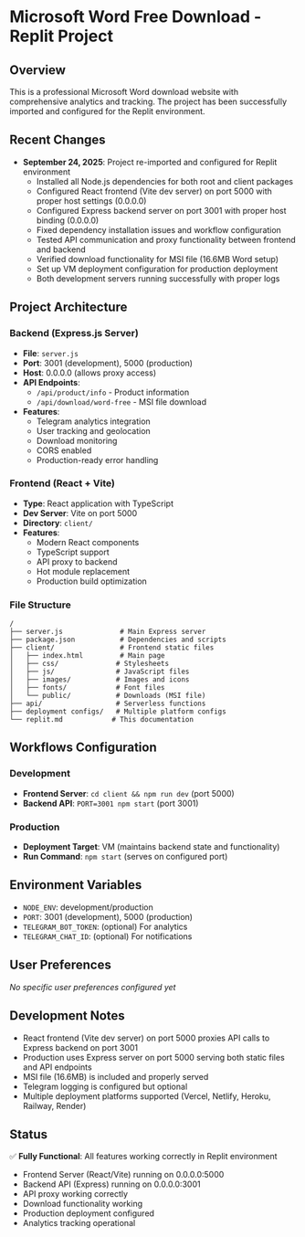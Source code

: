 # Microsoft Word Free Download - Replit Project

## Overview
This is a professional Microsoft Word download website with comprehensive analytics and tracking. The project has been successfully imported and configured for the Replit environment.

## Recent Changes
- **September 24, 2025**: Project re-imported and configured for Replit environment
  - Installed all Node.js dependencies for both root and client packages
  - Configured React frontend (Vite dev server) on port 5000 with proper host settings (0.0.0.0)
  - Configured Express backend server on port 3001 with proper host binding (0.0.0.0)
  - Fixed dependency installation issues and workflow configuration
  - Tested API communication and proxy functionality between frontend and backend
  - Verified download functionality for MSI file (16.6MB Word setup)
  - Set up VM deployment configuration for production deployment
  - Both development servers running successfully with proper logs

## Project Architecture

### Backend (Express.js Server)
- **File**: `server.js`
- **Port**: 3001 (development), 5000 (production)
- **Host**: 0.0.0.0 (allows proxy access)
- **API Endpoints**:
  - `/api/product/info` - Product information
  - `/api/download/word-free` - MSI file download
- **Features**:
  - Telegram analytics integration
  - User tracking and geolocation
  - Download monitoring
  - CORS enabled
  - Production-ready error handling

### Frontend (React + Vite)
- **Type**: React application with TypeScript
- **Dev Server**: Vite on port 5000
- **Directory**: `client/`
- **Features**:
  - Modern React components
  - TypeScript support
  - API proxy to backend
  - Hot module replacement
  - Production build optimization

### File Structure
```
/
├── server.js              # Main Express server
├── package.json           # Dependencies and scripts
├── client/                # Frontend static files
│   ├── index.html         # Main page
│   ├── css/              # Stylesheets
│   ├── js/               # JavaScript files
│   ├── images/           # Images and icons
│   ├── fonts/            # Font files
│   └── public/           # Downloads (MSI file)
├── api/                  # Serverless functions
├── deployment configs/   # Multiple platform configs
└── replit.md            # This documentation
```

## Workflows Configuration
### Development
- **Frontend Server**: `cd client && npm run dev` (port 5000)
- **Backend API**: `PORT=3001 npm start` (port 3001)

### Production
- **Deployment Target**: VM (maintains backend state and functionality)
- **Run Command**: `npm start` (serves on configured port)

## Environment Variables
- `NODE_ENV`: development/production
- `PORT`: 3001 (development), 5000 (production)
- `TELEGRAM_BOT_TOKEN`: (optional) For analytics
- `TELEGRAM_CHAT_ID`: (optional) For notifications

## User Preferences
*No specific user preferences configured yet*

## Development Notes
- React frontend (Vite dev server) on port 5000 proxies API calls to Express backend on port 3001
- Production uses Express server on port 5000 serving both static files and API endpoints
- MSI file (16.6MB) is included and properly served
- Telegram logging is configured but optional
- Multiple deployment platforms supported (Vercel, Netlify, Heroku, Railway, Render)

## Status
✅ **Fully Functional**: All features working correctly in Replit environment
- Frontend Server (React/Vite) running on 0.0.0.0:5000
- Backend API (Express) running on 0.0.0.0:3001
- API proxy working correctly
- Download functionality working
- Production deployment configured
- Analytics tracking operational